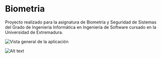 # Biometria

Proyecto realizado para la asignatura de Biometría y Seguridad de Sistemas del Grado de Ingeniería Informática en Ingeniería de Software cursado en la Universidad de Extremadura.

![Vista general de la aplicación](https://github.com/jfbermejo/Biometria/blob/master/vistaAplicacion.jpg)

![Alt text](blob/master/vistaAplicacion.jpg?raw=true "Title")
